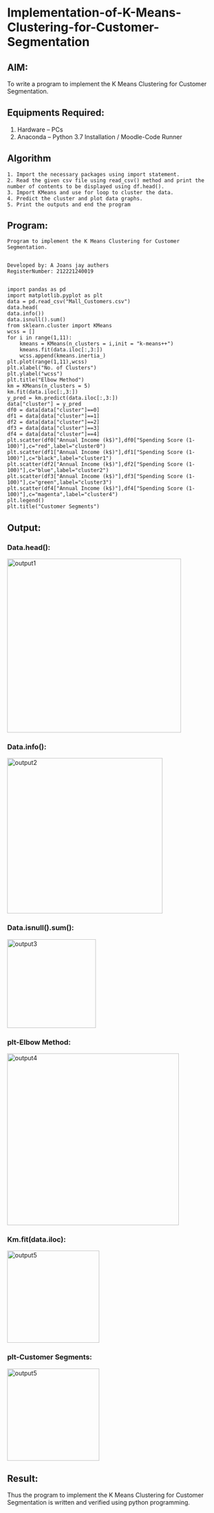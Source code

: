# Implementation-of-K-Means-Clustering-for-Customer-Segmentation

## AIM:
To write a program to implement the K Means Clustering for Customer Segmentation.

## Equipments Required:
1. Hardware – PCs
2. Anaconda – Python 3.7 Installation / Moodle-Code Runner

## Algorithm
```
1. Import the necessary packages using import statement. 
2. Read the given csv file using read_csv() method and print the number of contents to be displayed using df.head().
3. Import KMeans and use for loop to cluster the data.
4. Predict the cluster and plot data graphs.
5. Print the outputs and end the program
```

## Program:
```
Program to implement the K Means Clustering for Customer 
Segmentation.


Developed by: A Joans jay authers
RegisterNumber: 212221240019


import pandas as pd
import matplotlib.pyplot as plt
data = pd.read_csv("Mall_Customers.csv")
data.head(
data.info())
data.isnull().sum()
from sklearn.cluster import KMeans
wcss = []
for i in range(1,11):
    kmeans = KMeans(n_clusters = i,init = "k-means++")
    kmeans.fit(data.iloc[:,3:])
    wcss.append(kmeans.inertia_)
plt.plot(range(1,11),wcss)
plt.xlabel("No. of Clusters")
plt.ylabel("wcss")
plt.title("Elbow Method")
km = KMeans(n_clusters = 5)
km.fit(data.iloc[:,3:])
y_pred = km.predict(data.iloc[:,3:])
data["cluster"] = y_pred
df0 = data[data["cluster"]==0]
df1 = data[data["cluster"]==1]
df2 = data[data["cluster"]==2]
df3 = data[data["cluster"]==3]
df4 = data[data["cluster"]==4]
plt.scatter(df0["Annual Income (k$)"],df0["Spending Score (1-100)"],c="red",label="cluster0")
plt.scatter(df1["Annual Income (k$)"],df1["Spending Score (1-100)"],c="black",label="cluster1")
plt.scatter(df2["Annual Income (k$)"],df2["Spending Score (1-100)"],c="blue",label="cluster2")
plt.scatter(df3["Annual Income (k$)"],df3["Spending Score (1-100)"],c="green",label="cluster3")
plt.scatter(df4["Annual Income (k$)"],df4["Spending Score (1-100)"],c="magenta",label="cluster4")
plt.legend()
plt.title("Customer Segments")
```

## Output:
### Data.head():
<img width="404" alt="output1" src="https://user-images.githubusercontent.com/93427208/172998817-61b39c68-cd38-498e-a955-0d1ce3e5f015.png">

### Data.info():

<img width="361" alt="output2" src="https://user-images.githubusercontent.com/93427208/172998848-bdcca435-4c37-4aaa-be67-8184138d380a.png">

### Data.isnull().sum():

<img width="206" alt="output3" src="https://user-images.githubusercontent.com/93427208/172998901-61487ea7-5111-4fb6-a27b-ce3e1d028b7a.png">

### plt-Elbow Method:

<img width="399" alt="output4" src="https://user-images.githubusercontent.com/93427208/172998951-25ef29d3-df58-4c55-886f-ec5f4a26cbfa.png">

### Km.fit(data.iloc):

<img width="214" alt="output5" src="https://user-images.githubusercontent.com/93427208/172998986-8a505214-c43b-434c-ba52-88e4a332d42c.png">

### plt-Customer Segments:
<img width="214" alt="output5" src="https://user-images.githubusercontent.com/93427208/172999026-8469ff2a-7719-4da2-af35-fdf8bae4e94f.png">


## Result:
Thus the program to implement the K Means Clustering for Customer Segmentation is written and verified using python programming.
